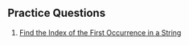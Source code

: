 ## Practice Questions

1. [Find the Index of the First Occurrence in a String](https://leetcode.com/problems/find-the-index-of-the-first-occurrence-in-a-string/description/)
